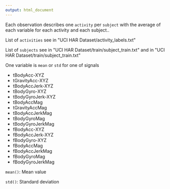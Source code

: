 ```yaml
---
output: html_document
---
```

Each observation describes one ``activity`` per ``subject``  with the average of each variable for each activity and each subject..

List of ``activities`` see in "UCI HAR Dataset/activity_labels.txt"

List of ``subjects`` see in "UCI HAR Dataset/train/subject_train.txt" 
and in "UCI HAR Dataset/train/subject_train.txt" 

One variable is ``mean`` or ``std`` for one of signals

- tBodyAcc-XYZ
- tGravityAcc-XYZ
- tBodyAccJerk-XYZ
- tBodyGyro-XYZ
- tBodyGyroJerk-XYZ
- tBodyAccMag
- tGravityAccMag
- tBodyAccJerkMag
- tBodyGyroMag
- tBodyGyroJerkMag
- fBodyAcc-XYZ
- fBodyAccJerk-XYZ
- fBodyGyro-XYZ
- fBodyAccMag
- fBodyAccJerkMag
- fBodyGyroMag
- fBodyGyroJerkMag

``mean()``: Mean value

``std()``: Standard deviation
